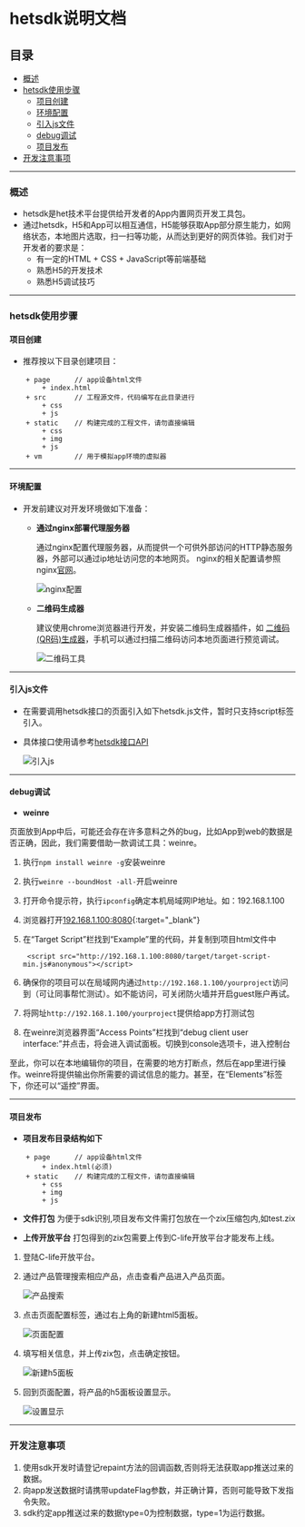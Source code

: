 # hetsdk说明文档

## 目录 
<!-- MarkdownTOC depth=4 autolink=true bracket=round -->

- [概述](#概述) 
- [hetsdk使用步骤](#使用步骤)
    - [项目创建](#项目创建)
    - [环境配置](#环境配置)
    - [引入js文件](#引入js文件)
    - [debug调试](#debug调试)
    - [项目发布](#项目发布)
- [开发注意事项](#开发注意事项)

<!-- /MarkdownTOC -->


****************
<span id="概述"></span>

### 概述
* hetsdk是het技术平台提供给开发者的App内置网页开发工具包。
* 通过hetsdk，H5和App可以相互通信，H5能够获取App部分原生能力，如网络状态，本地图片选取，扫一扫等功能，从而达到更好的网页体验。我们对于开发者的要求是： 
    - 有一定的HTML + CSS + JavaScript等前端基础
    - 熟悉H5的开发技术
    - 熟悉H5调试技巧

****

<span id="使用步骤"></span>
### hetsdk使用步骤

<span id="项目创建"></span>
#### 项目创建
* 推荐按以下目录创建项目：
```
    + page      // app设备html文件
        + index.html
    + src       // 工程源文件，代码编写在此目录进行
        + css
        + js
    + static    // 构建完成的工程文件，请勿直接编辑
        + css
        + img
        + js
    + vm        // 用于模拟app环境的虚拟器
```

****

<span id="环境配置"></span>
#### 环境配置
* 开发前建议对开发环境做如下准备：

    * **通过nginx部署代理服务器**

        通过nginx配置代理服务器，从而提供一个可供外部访问的HTTP静态服务器，外部可以通过ip地址访问您的本地网页。
        nginx的相关配置请参照nginx[官网](http://nginx.org/en/)。

        ![nginx配置](/assets/H5/nginx配置.png)

    * **二维码生成器**

        建议使用chrome浏览器进行开发，并安装二维码生成器插件，如 [二维码(QR码)生成器](https://chrome.google.com/webstore/detail/%E4%BA%8C%E7%BB%B4%E7%A0%81qr%E7%A0%81%E7%94%9F%E6%88%90%E5%99%A8qr-code-generato/pflgjjogbmmcmfhfcnlohagkablhbpmg)，手机可以通过扫描二维码访问本地页面进行预览调试。

        ![二维码工具](/assets/H5/生成二维码工具.png)
    

****
<span id="引入js文件"></span>
#### 引入js文件 
* 在需要调用hetsdk接口的页面引入如下hetsdk.js文件，暂时只支持script标签引入。
* 具体接口使用请参考[hetsdk接口API](./jssdk.html)

  ![引入js](/assets/H5/引入js.png)

****

<span id="debug调试"></span>
#### debug调试 
* **weinre**

页面放到App中后，可能还会存在许多意料之外的bug，比如App到web的数据是否正确，因此，我们需要借助一款调试工具：weinre。

1. 执行`npm install weinre -g`安装weinre

2. 执行`weinre --boundHost -all-`开启weinre

3. 打开命令提示符，执行`ipconfig`确定本机局域网IP地址。如：192.168.1.100

4. 浏览器打开[192.168.1.100:8080](http://127.0.0.1:8080){:target="_blank"}

5. 在“Target Script”栏找到“Example”里的代码，并复制到项目html文件中

        <script src="http://192.168.1.100:8080/target/target-script-min.js#anonymous"></script>

6. 确保你的项目可以在局域网内通过`http://192.168.1.100/yourproject`访问到（可让同事帮忙测试）。如不能访问，可关闭防火墙并开启guest账户再试。

7. 将网址`http://192.168.1.100/yourproject`提供给app方打测试包

8. 在weinre浏览器界面“Access Points”栏找到“debug client user interface:”并点击，将会进入调试面板。切换到console选项卡，进入控制台

至此，你可以在本地编辑你的项目，在需要的地方打断点，然后在app里进行操作。weinre将提供输出你所需要的调试信息的能力。甚至，在“Elements”标签下，你还可以“遥控”界面。


****

<span id="项目发布"></span>
#### 项目发布
* **项目发布目录结构如下**
```
    + page      // app设备html文件
        + index.html(必须)
    + static    // 构建完成的工程文件，请勿直接编辑
        + css
        + img
        + js
```

* **文件打包**
为便于sdk识别,项目发布文件需打包放在一个zix压缩包内,如test.zix

* **上传开放平台**
打包得到的zix包需要上传到C-life开放平台才能发布上线。
1. 登陆C-life开放平台。
2. 通过产品管理搜索相应产品，点击查看产品进入产品页面。

    ![产品搜索](/assets/H5/产品搜索.png)
3. 点击页面配置标签，通过右上角的新建html5面板。

    ![页面配置](/assets/H5/页面配置.png)
4. 填写相关信息，并上传zix包，点击确定按钮。

    ![新建h5面板](/assets/H5/新建h5面板.png)
5. 回到页面配置，将产品的h5面板设置显示。

    ![设置显示](/assets/H5/设置显示.png)


****

<span id="开发注意事项"></span>
### 开发注意事项
1. 使用sdk开发时请登记repaint方法的回调函数,否则将无法获取app推送过来的数据。
2. 向app发送数据时请携带updateFlag参数，并正确计算，否则可能导致下发指令失败。
3. sdk约定app推送过来的数据type=0为控制数据，type=1为运行数据。
